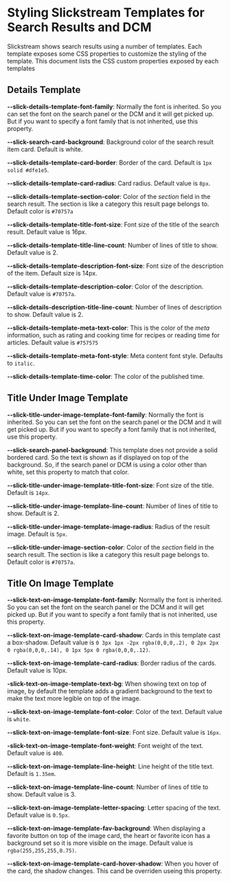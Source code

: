 # Styling Slickstream Templates for Search Results and DCM

Slickstream shows search results using a number of templates. Each template exposes some CSS properties to customize the styling of the template. This document lists the CSS custom properties exposed by each templates

## Details Template

**--slick-details-template-font-family**: Normally the font is inherited. So you can set the font on the search panel or the DCM and it will get picked up. But if you want to specify a font family that is not inherited, use this property. 

**--slick-search-card-background**: Background color of the search result item card. Default is white. 

**--slick-details-template-card-border**: Border of the card. Default is `1px solid #dfe1e5`.

**--slick-details-template-card-radius**: Card radius. Default value is `8px`.

**--slick-details-template-section-color**: Color of the *section* field in the search result. The section is like a category this result page belongs to. Default color is `#70757a`

**--slick-details-template-title-font-size**: Font size of the title of the search result. Default value is 16px.

**--slick-details-template-title-line-count**: Number of lines of title to show. Default value is 2.

**--slick-details-template-description-font-size**: Font size of the description of the item. Default size is 14px.

**--slick-details-template-description-color**: Color of the description. Default value is `#70757a`.

**--slick-details-description-title-line-count**: Number of lines of description to show. Default value is 2.

**--slick-details-template-meta-text-color**: This is the color of the *meta* information, such as rating and cooking time for recipes or reading time for articles. Default value is `#757575`

**--slick-details-template-meta-font-style**: Meta content font style. Defaults to `italic`.

**--slick-details-template-time-color**: The color of the published time.

## Title Under Image Template

**--slick-title-under-image-template-font-family**:  Normally the font is inherited. So you can set the font on the search panel or the DCM and it will get picked up. But if you want to specify a font family that is not inherited, use this property. 

**--slick-search-panel-background**: This template does not provide a solid bordered card. So the text is shown as if displayed on top of the background. So, if the search panel or DCM is using a color other than white, set this property to match that color. 

**--slick-title-under-image-template-title-font-size**: Font size of the title. Default is `14px`.

**--slick-title-under-image-template-line-count**: Number of lines of title to show. Default is 2.

**--slick-title-under-image-template-image-radius**: Radius of the result image. Default is `5px`.

**--slick-title-under-image-section-color**: Color of the *section* field in the search result. The section is like a category this result page belongs to. Default color is `#70757a`.


## Title On Image Template

**--slick-text-on-image-template-font-family**: Normally the font is inherited. So you can set the font on the search panel or the DCM and it will get picked up. But if you want to specify a font family that is not inherited, use this property. 

**--slick-text-on-image-template-card-shadow**: Cards in this template cast a box-shadow. Default value is `0 3px 1px -2px rgba(0,0,0,.2), 0 2px 2px 0 rgba(0,0,0,.14), 0 1px 5px 0 rgba(0,0,0,.12)`.

**--slick-text-on-image-template-card-radius**: Border radius of the cards. Default value is 10px.

**-slick-text-on-image-template-text-bg**: When showing text on top of image, by default the template adds a gradient background to the text to make the text more legible on top of the image. 

**--slick-text-on-image-template-font-color**: Color of the text. Default value is `white`.

**--slick-text-on-image-template-font-size**: Font size. Default value is `16px`.

**-slick-text-on-image-template-font-weight**: Font weight of the text. Default value is `400`.

**--slick-text-on-image-template-line-height**: Line height of the title text. Default is `1.35em`.

**--slick-text-on-image-template-line-count**: Number of lines of title to show. Default value is 3. 

**--slick-text-on-image-template-letter-spacing**: Letter spacing of the text. Default value is `0.5px`.

**--slick-text-on-image-template-fav-background**: When displaying a favorite button on top of the image card, the heart or favorite icon has a background set so it is more visible on the image. Default value is `rgba(255,255,255,0.75)`.

**--slick-text-on-image-template-card-hover-shadow**: When you hover of the card, the shadow changes. This cand be overriden useing this property.

